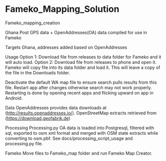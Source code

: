 # Fameko_Mapping_Solution

Fameko_mapping_creation

Ghana Post GPS data + OpenAddresses(OA) data compiled for use in Fameko

Targets
Ghana, addresses added based on OpenAddresses

Usage
Option 1:
Download file from releases to data folder for Fameko and it will auto load.
Option 2:
Download file from releases to phone and open it. Fameko will copy file into its data folder and load it. This will leave a copy of the file in the Downloads folder.

Deactivate the default WA map file to ensure search pulls results from this file.
Restart app after changes otherwise search may not work properly. Restarting is done by opening recent apps and flicking upward on app in Android.

Data
OpenAddresses provides data downloads at (http://results.openaddresses.io/).
OpenStreetMap extracts retrieved from (https://download.geofabrik.de)

Processing
Processing.py
OA data is loaded into Postgresql, filtered with sql, exported to osm xml format and merged with OSM state extracts while converting to osm.pbf. See docs/processing_script_usage and processing.py file.

Fameko 
Move files to Fameko_map folder and run Fameko Map Creator. 
